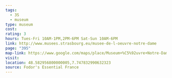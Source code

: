 ```yaml
---
tags:
  - 3S
  - museum
type: museum
cost: 
rating: 3
hours: Tues-Fri 10AM-1PM,2PM-6PM Sat-Sun 10AM-6PM
link: http://www.musees.strasbourg.eu/musee-de-l-oeuvre-notre-dame
page: "395"
map-link: https://www.google.com/maps/place/Museum+%C5%92uvre+Notre-Dame/@48.5808521,7.7465731,17z/data=!3m1!4b1!4m6!3m5!1s0x4796c85377026171:0x30972d060edd21e8!8m2!3d48.580977!4d7.751474!16s%2Fm%2F04zy452?entry=ttu&g_ep=EgoyMDI0MDkyNS4wIKXMDSoASAFQAw%3D%3D
visit: 
location: 48.582956800000005,7.747832990632323
source: Fodor's Essential France
---
```


